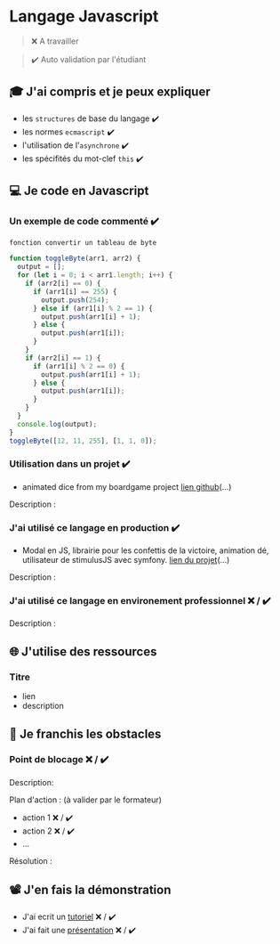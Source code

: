 # Langage Javascript

> ❌ A travailler

> ✔️ Auto validation par l'étudiant

## 🎓 J'ai compris et je peux expliquer

- les `structures` de base du langage  ✔️
- les normes `ecmascript`  ✔️
- l'utilisation de l'`asynchrone`  ✔️
- les spécifités du mot-clef `this`  ✔️

## 💻 Je code en Javascript

### Un exemple de code commenté  ✔️
`fonction convertir un tableau de byte`
```javascript
function toggleByte(arr1, arr2) {
  output = [];
  for (let i = 0; i < arr1.length; i++) {
    if (arr2[i] == 0) {
      if (arr1[i] == 255) {
        output.push(254);
      } else if (arr1[i] % 2 == 1) {
        output.push(arr1[i] + 1);
      } else {
        output.push(arr1[i]);
      }
    }
    if (arr2[i] == 1) {
      if (arr1[i] % 2 == 0) {
        output.push(arr1[i] + 1);
      } else {
        output.push(arr1[i]);
      }
    }
  }
  console.log(output);
}
toggleByte([12, 11, 255], [1, 1, 0]);
```

### Utilisation dans un projet ✔️
- animated dice from my boardgame project
[lien github](https://github.com/WildCodeSchool/2022-03-php-remote-1283-montbeliard-cite-libre/blob/dev/assets/diceanimation.js)(...)

Description :

### J'ai utilisé ce langage en production  ✔️
- Modal en JS, librairie pour les confettis de la victoire, animation dé, utilisateur de stimulusJS avec symfony.
[lien du projet](https://github.com/WildCodeSchool/2022-03-php-remote-1283-montbeliard-cite-libre)(...)

Description :

### J'ai utilisé ce langage en environement professionnel ❌ / ✔️

Description :

## 🌐 J'utilise des ressources

### Titre

- lien
- description

## 🚧 Je franchis les obstacles

### Point de blocage ❌ / ✔️

Description:

Plan d'action : (à valider par le formateur)

- action 1 ❌ / ✔️
- action 2 ❌ / ✔️
- ...

Résolution :

## 📽️ J'en fais la démonstration

- J'ai ecrit un [tutoriel](...) ❌ / ✔️
- J'ai fait une [présentation](...) ❌ / ✔️

